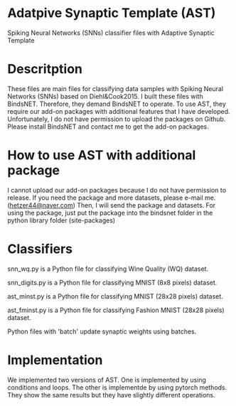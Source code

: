 # Adatpive Synaptic Template (AST)
Spiking Neural Networks (SNNs) classifier files with Adaptive Synaptic Template

# Descritption
These files are main files for classifying data samples with Spiking Neural Networks (SNNs) based on Diehl&Cook2015.
I built these files with BindsNET. 
Therefore, they demand BindsNET to operate.
To use AST, they require our add-on packages with additional features that I have developed.
Unfortunately, I do not have permission to upload the packages on Github.
Please install BindsNET and contact me to get the add-on packages.

# How to use AST with additional package
I cannot upload our add-on packages because I do not have permission to release.
If you need the package and more datasets, please e-mail me. (hetzer44@naver.com)
Then, I will send the package and datasets.
For using the package, just put the package into the bindsnet folder in the python library folder (site-packages)

# Classifiers
snn_wq.py is a Python file for classifying Wine Quality (WQ) dataset.

snn_digits.py is a Python file for classifying MNIST (8x8 pixels) dataset.

ast_minst.py is a Python file for classifying MNIST (28x28 pixels) dataset.

ast_fminst.py is a Python file for classifying Fashion MNIST (28x28 pixels) dataset.

Python files with 'batch' update synaptic weights using batches.

# Implementation
We implemented two versions of AST. 
One is implemented by using conditions and loops. 
The other is implementde by using pytorch methods.
They show the same results but they have slightly different operations.
